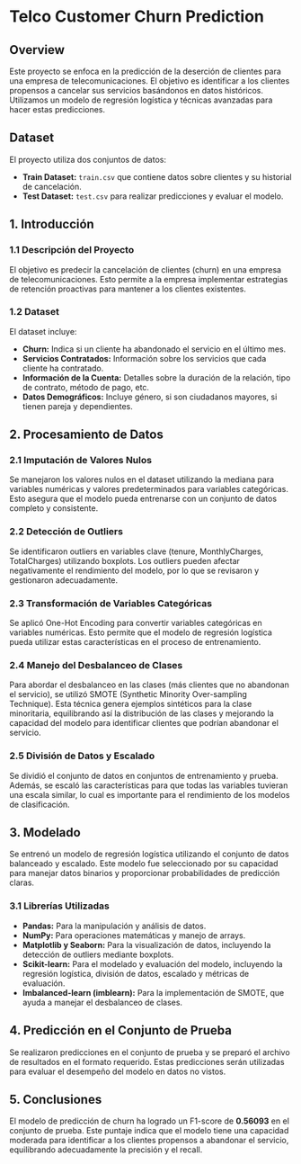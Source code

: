 # Telco Customer Churn Prediction

## Overview

Este proyecto se enfoca en la predicción de la deserción de clientes para una empresa de telecomunicaciones. El objetivo es identificar a los clientes propensos a cancelar sus servicios basándonos en datos históricos. Utilizamos un modelo de regresión logística y técnicas avanzadas para hacer estas predicciones.

## Dataset

El proyecto utiliza dos conjuntos de datos:

- **Train Dataset:** `train.csv` que contiene datos sobre clientes y su historial de cancelación.
- **Test Dataset:** `test.csv` para realizar predicciones y evaluar el modelo.

## 1. Introducción

### 1.1 Descripción del Proyecto

El objetivo es predecir la cancelación de clientes (churn) en una empresa de telecomunicaciones. Esto permite a la empresa implementar estrategias de retención proactivas para mantener a los clientes existentes.

### 1.2 Dataset

El dataset incluye:
- **Churn:** Indica si un cliente ha abandonado el servicio en el último mes.
- **Servicios Contratados:** Información sobre los servicios que cada cliente ha contratado.
- **Información de la Cuenta:** Detalles sobre la duración de la relación, tipo de contrato, método de pago, etc.
- **Datos Demográficos:** Incluye género, si son ciudadanos mayores, si tienen pareja y dependientes.

## 2. Procesamiento de Datos

### 2.1 Imputación de Valores Nulos

Se manejaron los valores nulos en el dataset utilizando la mediana para variables numéricas y valores predeterminados para variables categóricas. Esto asegura que el modelo pueda entrenarse con un conjunto de datos completo y consistente.

### 2.2 Detección de Outliers

Se identificaron outliers en variables clave (tenure, MonthlyCharges, TotalCharges) utilizando boxplots. Los outliers pueden afectar negativamente el rendimiento del modelo, por lo que se revisaron y gestionaron adecuadamente.

### 2.3 Transformación de Variables Categóricas

Se aplicó One-Hot Encoding para convertir variables categóricas en variables numéricas. Esto permite que el modelo de regresión logística pueda utilizar estas características en el proceso de entrenamiento.

### 2.4 Manejo del Desbalanceo de Clases

Para abordar el desbalanceo en las clases (más clientes que no abandonan el servicio), se utilizó SMOTE (Synthetic Minority Over-sampling Technique). Esta técnica genera ejemplos sintéticos para la clase minoritaria, equilibrando así la distribución de las clases y mejorando la capacidad del modelo para identificar clientes que podrían abandonar el servicio.

### 2.5 División de Datos y Escalado

Se dividió el conjunto de datos en conjuntos de entrenamiento y prueba. Además, se escaló las características para que todas las variables tuvieran una escala similar, lo cual es importante para el rendimiento de los modelos de clasificación.

## 3. Modelado

Se entrenó un modelo de regresión logística utilizando el conjunto de datos balanceado y escalado. Este modelo fue seleccionado por su capacidad para manejar datos binarios y proporcionar probabilidades de predicción claras.

### 3.1 Librerías Utilizadas

- **Pandas:** Para la manipulación y análisis de datos.
- **NumPy:** Para operaciones matemáticas y manejo de arrays.
- **Matplotlib y Seaborn:** Para la visualización de datos, incluyendo la detección de outliers mediante boxplots.
- **Scikit-learn:** Para el modelado y evaluación del modelo, incluyendo la regresión logística, división de datos, escalado y métricas de evaluación.
- **Imbalanced-learn (imblearn):** Para la implementación de SMOTE, que ayuda a manejar el desbalanceo de clases.

## 4. Predicción en el Conjunto de Prueba

Se realizaron predicciones en el conjunto de prueba y se preparó el archivo de resultados en el formato requerido. Estas predicciones serán utilizadas para evaluar el desempeño del modelo en datos no vistos.

## 5. Conclusiones

El modelo de predicción de churn ha logrado un F1-score de **0.56093** en el conjunto de prueba. Este puntaje indica que el modelo tiene una capacidad moderada para identificar a los clientes propensos a abandonar el servicio, equilibrando adecuadamente la precisión y el recall.

